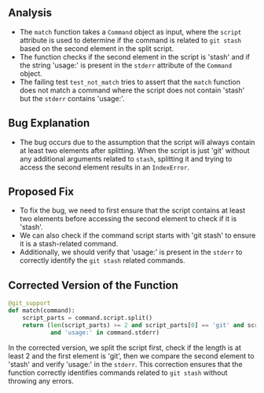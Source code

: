 ## Analysis
- The `match` function takes a `Command` object as input, where the `script` attribute is used to determine if the command is related to `git stash` based on the second element in the split script.
- The function checks if the second element in the script is 'stash' and if the string 'usage:' is present in the `stderr` attribute of the `Command` object.
- The failing test `test_not_match` tries to assert that the `match` function does not match a command where the script does not contain 'stash' but the `stderr` contains 'usage:'.

## Bug Explanation
- The bug occurs due to the assumption that the script will always contain at least two elements after splitting. When the script is just 'git' without any additional arguments related to `stash`, splitting it and trying to access the second element results in an `IndexError`.

## Proposed Fix
- To fix the bug, we need to first ensure that the script contains at least two elements before accessing the second element to check if it is 'stash'.
- We can also check if the command script starts with 'git stash' to ensure it is a stash-related command.
- Additionally, we should verify that 'usage:' is present in the `stderr` to correctly identify the `git stash` related commands.

## Corrected Version of the Function
```python
@git_support
def match(command):
    script_parts = command.script.split()
    return (len(script_parts) >= 2 and script_parts[0] == 'git' and script_parts[1] == 'stash'
            and 'usage:' in command.stderr)
``` 

In the corrected version, we split the script first, check if the length is at least 2 and the first element is 'git', then we compare the second element to 'stash' and verify 'usage:' in the `stderr`. This correction ensures that the function correctly identifies commands related to `git stash` without throwing any errors.
